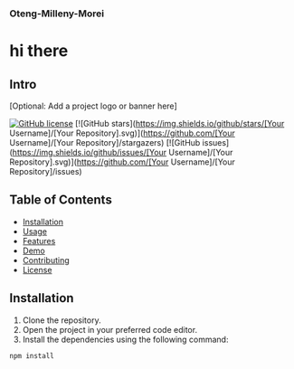 ### Oteng-Milleny-Morei

# hi there

## Intro


[Optional: Add a project logo or banner here]

[![GitHub license](https://img.shields.io/badge/license-MIT-blue.svg)](LICENSE.md)
[![GitHub stars](https://img.shields.io/github/stars/[Your Username]/[Your Repository].svg)](https://github.com/[Your Username]/[Your Repository]/stargazers)
[![GitHub issues](https://img.shields.io/github/issues/[Your Username]/[Your Repository].svg)](https://github.com/[Your Username]/[Your Repository]/issues)

## Table of Contents

- [Installation](#installation)
- [Usage](#usage)
- [Features](#features)
- [Demo](#demo)
- [Contributing](#contributing)
- [License](#license)

## Installation

1. Clone the repository.
2. Open the project in your preferred code editor.
3. Install the dependencies using the following command:

```bash
npm install
